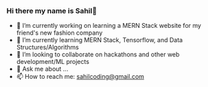 ### Hi there my name is Sahil👋

<!--
**sahil485/sahil485** is a ✨ _special_ ✨ repository because its `README.md` (this file) appears on your GitHub profile.

Here are some ideas to get you started:

-->

- 🔭 I’m currently working on learning a MERN Stack website for my friend's new fashion company
- 🌱 I’m currently learning MERN Stack, Tensorflow, and Data Structures/Algorithms
- 👯 I’m looking to collaborate on hackathons and other web development/ML projects
- 💬 Ask me about ...
- 📫 How to reach me: sahilcoding@gmail.com
